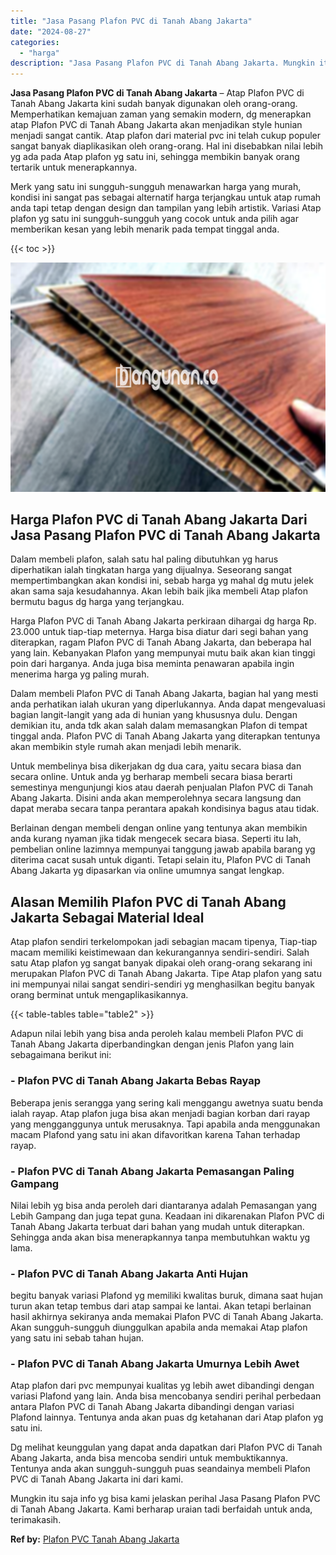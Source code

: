 ```yaml
---
title: "Jasa Pasang Plafon PVC di Tanah Abang Jakarta"
date: "2024-08-27"
categories: 
  - "harga"
description: "Jasa Pasang Plafon PVC di Tanah Abang Jakarta. Mungkin itu saja info yg bisa kami jelaskan perihal Jasa Pasang Plafon PVC di Tanah Abang Jakarta. Kami berhar..."
---
```


**Jasa Pasang Plafon PVC di Tanah Abang Jakarta** – Atap Plafon PVC di Tanah Abang Jakarta kini sudah banyak digunakan oleh orang-orang. Memperhatikan kemajuan zaman yang semakin modern, dg menerapkan atap Plafon PVC di Tanah Abang Jakarta akan menjadikan style hunian menjadi sangat cantik. Atap plafon dari material pvc ini telah cukup populer sangat banyak diaplikasikan oleh orang-orang. Hal ini disebabkan nilai lebih yg ada pada Atap plafon yg satu ini, sehingga membikin banyak orang tertarik untuk menerapkannya.

Merk yang satu ini sungguh-sungguh menawarkan harga yang murah, kondisi ini sangat pas sebagai alternatif harga terjangkau untuk atap rumah anda tapi tetap dengan design dan tampilan yang lebih artistik. Variasi Atap plafon yg satu ini sungguh-sungguh yang cocok untuk anda pilih agar memberikan kesan yang lebih menarik pada tempat tinggal anda.

{{< toc >}}

![Jasa Pasang Plafon PVC di Tanah Abang Jakarta](/images/flafond-pvc-murah16.png)

## Harga Plafon PVC di Tanah Abang Jakarta Dari Jasa Pasang Plafon PVC di Tanah Abang Jakarta

Dalam membeli plafon, salah satu hal paling dibutuhkan yg harus diperhatikan ialah tingkatan harga yang dijualnya. Seseorang sangat mempertimbangkan akan kondisi ini, sebab harga yg mahal dg mutu jelek akan sama saja kesudahannya. Akan lebih baik jika membeli Atap plafon bermutu bagus dg harga yang terjangkau.

Harga Plafon PVC di Tanah Abang Jakarta perkiraan dihargai dg harga Rp. 23.000 untuk tiap-tiap meternya. Harga bisa diatur dari segi bahan yang diterapkan, ragam Plafon PVC di Tanah Abang Jakarta, dan beberapa hal yang lain. Kebanyakan Plafon yang mempunyai mutu baik akan kian tinggi poin dari harganya. Anda juga bisa meminta penawaran apabila ingin menerima harga yg paling murah.

Dalam membeli Plafon PVC di Tanah Abang Jakarta, bagian hal yang mesti anda perhatikan ialah ukuran yang diperlukannya. Anda dapat mengevaluasi bagian langit-langit yang ada di hunian yang khususnya dulu. Dengan demikian itu, anda tdk akan salah dalam memasangkan Plafon di tempat tinggal anda. Plafon PVC di Tanah Abang Jakarta yang diterapkan tentunya akan membikin style rumah akan menjadi lebih menarik.

Untuk membelinya bisa dikerjakan dg dua cara, yaitu secara biasa dan secara online. Untuk anda yg berharap membeli secara biasa berarti semestinya mengunjungi kios atau daerah penjualan Plafon PVC di Tanah Abang Jakarta. Disini anda akan memperolehnya secara langsung dan dapat meraba secara tanpa perantara apakah kondisinya bagus atau tidak.

Berlainan dengan membeli dengan online yang tentunya akan membikin anda kurang nyaman jika tidak mengecek secara biasa. Seperti itu lah, pembelian online lazimnya mempunyai tanggung jawab apabila barang yg diterima cacat susah untuk diganti. Tetapi selain itu, Plafon PVC di Tanah Abang Jakarta yg dipasarkan via online umumnya sangat lengkap.

## Alasan Memilih Plafon PVC di Tanah Abang Jakarta Sebagai Material Ideal

Atap plafon sendiri terkelompokan jadi sebagian macam tipenya, Tiap-tiap macam memiliki keistimewaan dan kekurangannya sendiri-sendiri. Salah satu Atap plafon yg sangat banyak dipakai oleh orang-orang sekarang ini merupakan Plafon PVC di Tanah Abang Jakarta. Tipe Atap plafon yang satu ini mempunyai nilai sangat sendiri-sendiri yg menghasilkan begitu banyak orang berminat untuk mengaplikasikannya.

{{< table-tables table="table2" >}}

Adapun nilai lebih yang bisa anda peroleh kalau membeli Plafon PVC di Tanah Abang Jakarta diperbandingkan dengan jenis Plafon yang lain sebagaimana berikut ini:

### \- Plafon PVC di Tanah Abang Jakarta Bebas Rayap

Beberapa jenis serangga yang sering kali menggangu awetnya suatu benda ialah rayap. Atap plafon juga bisa akan menjadi bagian korban dari rayap yang mengganggunya untuk merusaknya. Tapi apabila anda menggunakan macam Plafond yang satu ini akan difavoritkan karena Tahan terhadap rayap.

### \- Plafon PVC di Tanah Abang Jakarta Pemasangan Paling Gampang

Nilai lebih yg bisa anda peroleh dari diantaranya adalah Pemasangan yang Lebih Gampang dan juga tepat guna. Keadaan ini dikarenakan Plafon PVC di Tanah Abang Jakarta terbuat dari bahan yang mudah untuk diterapkan. Sehingga anda akan bisa menerapkannya tanpa membutuhkan waktu yg lama.

### \- Plafon PVC di Tanah Abang Jakarta Anti Hujan

begitu banyak variasi Plafond yg memiliki kwalitas buruk, dimana saat hujan turun akan tetap tembus dari atap sampai ke lantai. Akan tetapi berlainan hasil akhirnya sekiranya anda memakai Plafon PVC di Tanah Abang Jakarta. Akan sungguh-sungguh diunggulkan apabila anda memakai Atap plafon yang satu ini sebab tahan hujan.

### \- Plafon PVC di Tanah Abang Jakarta Umurnya Lebih Awet

Atap plafon dari pvc mempunyai kualitas yg lebih awet dibandingi dengan variasi Plafond yang lain. Anda bisa mencobanya sendiri perihal perbedaan antara Plafon PVC di Tanah Abang Jakarta dibandingi dengan variasi Plafond lainnya. Tentunya anda akan puas dg ketahanan dari Atap plafon yg satu ini.

Dg melihat keunggulan yang dapat anda dapatkan dari Plafon PVC di Tanah Abang Jakarta, anda bisa mencoba sendiri untuk membuktikannya. Tentunya anda akan sungguh-sungguh puas seandainya membeli Plafon PVC di Tanah Abang Jakarta ini dari kami.

Mungkin itu saja info yg bisa kami jelaskan perihal Jasa Pasang Plafon PVC di Tanah Abang Jakarta. Kami berharap uraian tadi berfaidah untuk anda, terimakasih.

**Ref by:** [Plafon PVC Tanah Abang Jakarta](https://id.wikipedia.org/wiki/Plafon)

